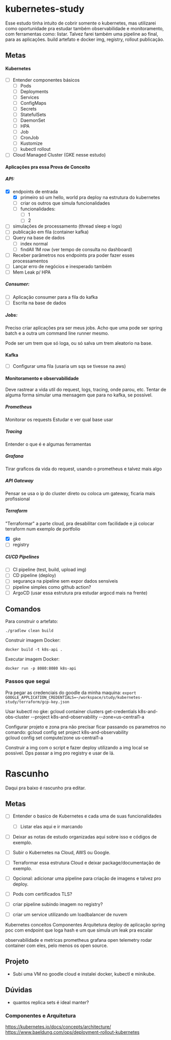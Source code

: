 # kubernetes-study

Esse estudo tinha intuito de cobrir somente o kubernetes, mas utilizarei como oportunidade pra estudar também observabilidade e monitoramento, com ferramentas como:
listar.
Talvez farei também uma pipeline ao final, para as aplicações. build artefato e docker img, registry, rollout publicação.

## Metas

#### Kubernetes

- [ ] Entender componentes básicos
  - [ ] Pods
  - [ ] Deployments
  - [ ] Services
  - [ ] ConfigMaps
  - [ ] Secrets
  - [ ] StatefulSets
  - [ ] DaemonSet
  - [ ] HPA
  - [ ] Job
  - [ ] CronJob
  - [ ] Kustomize
  - [ ] kubectl rollout
- [ ] Cloud Managed Cluster (GKE nesse estudo)

#### Aplicações pra essa Prova de Conceito

##### API:

- [x] endpoints de entrada
  - [x] primeiro só um hello, world pra deploy na estrutura do kubernetes
  - [ ] criar os outros que simula funcionalidades
  - [ ] funcionalidades:
    - [ ] 1
    - [ ] 2
- [ ] simulações de processamento (thread sleep e logs)
- [ ] publicação em fila (container kafka)
- [ ] Query na base de dados
  - [ ] index normal
  - [ ] findAll 1M row (ver tempo de consulta no dashboard)
- [ ] Receber parâmetros nos endpoints pra poder fazer esses processamentos
- [ ] Lançar erro de negócios e inesperado também
- [ ] Mem Leak p/ HPA

##### Consumer:

- [ ] Aplicação consumer para a fila do kafka
- [ ] Escrita na base de dados

##### Jobs:

Preciso criar aplicações pra ser meus jobs. Acho que uma pode ser spring batch e a
outra um command line runner mesmo.

Pode ser um trem que só loga, ou só salva um trem aleatorio na base.

#### Kafka

- [ ] Configurar uma fila (usaria um sqs se tivesse na aws)

#### Monitoramento e observabilidade

Deve rastrear a vida util do request, logs, tracing, onde parou, etc.
Tentar de alguma forma simular uma mensagem que para no kafka, se possível.

##### Prometheus

Monitorar os requests
Estudar e ver qual base usar

##### Tracing

Entender o que é e algumas ferramentas

##### Grafana

Tirar graficos da vida do request, usando o prometheus e talvez mais algo

##### API Gateway

Pensar se usa o ip do cluster direto ou coloca um gateway, ficaria mais profissional

##### Terraform

"Terraformar" a parte cloud, pra desabilitar com facilidade e já colocar terraform num exemplo de portfolio

- [x] gke
- [ ] registry

##### CI/CD Pipelines

- [ ] CI pipeline (test, build, upload img)
- [ ] CD pipeline (deploy)
- [ ] segurança na pipeline sem expor dados sensíveis
- [ ] pipeline simples como github action?
- [ ] ArgoCD (usar essa estrutura pra estudar argocd mais na frente)

## Comandos

Para construir o artefato:

```shell
./gradlew clean build
```

Construir imagem Docker:

```shell
docker build -t k8s-api .
```

Executar imagem Docker:

```shell
docker run -p 8080:8080 k8s-api
```

### Passos que segui

Pra pegar as credenciais do goodle da minha maquina:
`export GOOGLE_APPLICATION_CREDENTIALS=~/workspace/study/kubernetes-study/terraform/gcp-key.json`

Usar kubectl no gke:
gcloud container clusters get-credentials k8s-and-obs-cluster --project k8s-and-observability --zone=us-central1-a

Configurar projeto e zona pra não precisar ficar passando os parametros no comando:
gcloud config set project k8s-and-observability  
gcloud config set compute/zone us-central1-a

Construir a img com o script e fazer deploy utilizando a img local se possivel. Dps passar a img pro registry e usar de lá.

# Rascunho

Daqui pra baixo é rascunho pra editar.

## Metas

- [ ] Entender o basico de Kubernetes e cada uma de suas funcionalidades
  - [ ] Listar elas aqui e ir marcando
- [ ] Deixar as notas de estudo organizadas aqui sobre isso e códigos de exemplo.
- [ ] Subir o Kubernetes na Cloud, AWS ou Google.
- [ ] Terraformar essa estrutura Cloud e deixar package/documentação de exemplo.
- [ ] Opcional: adicionar uma pipeline para criação de imagens e talvez pro deploy.
- [ ] Pods com certificados TLS?

- [ ] criar pipeline subindo imagem no registry?
- [ ] criar um service utilizando um loadbalancer de nuvem

Kubernetes
conceitos
Componentes
Arquitetura
deploy de aplicação spring
poc com endpoint que loga hash e um que simula um leak pra escalar

observabilidade e metricas
prometheus
grafana
open telemetry
rodar container com eles, pelo menos os open source.

## Projeto

- Subi uma VM no goodle cloud e instalei docker, kubectl e minikube.

## Dúvidas

- quantos replica sets é ideal manter?

### Componentes e Arquitetura

https://kubernetes.io/docs/concepts/architecture/
https://www.baeldung.com/ops/deployment-rollout-kubernetes